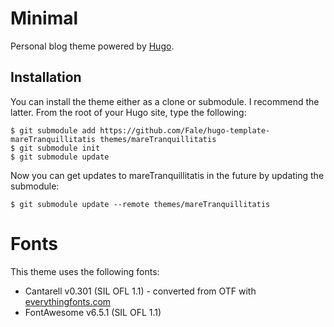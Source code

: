 # Minimal
Personal blog theme powered by [Hugo](https://gohugo.io).

## Installation
You can install the theme either as a clone or submodule.
I recommend the latter. From the root of your Hugo site, type the following:

```
$ git submodule add https://github.com/Fale/hugo-template-mareTranquillitatis themes/mareTranquillitatis
$ git submodule init
$ git submodule update
```

Now you can get updates to mareTranquillitatis in the future by updating the submodule:

```
$ git submodule update --remote themes/mareTranquillitatis
```

# Fonts
This theme uses the following fonts:

* Cantarell v0.301 (SIL OFL 1.1) - converted from OTF with [everythingfonts.com](https://everythingfonts.com)
* FontAwesome v6.5.1 (SIL OFL 1.1)

